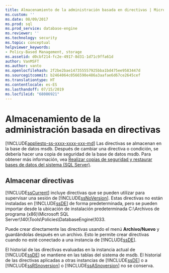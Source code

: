 ```yaml
---
title: Almacenamiento de la administración basada en directivas | Microsoft Docs
ms.custom: ''
ms.date: 08/09/2017
ms.prod: sql
ms.prod_service: database-engine
ms.reviewer: ''
ms.technology: security
ms.topic: conceptual
helpviewer_keywords:
- Policy-Based Management, storage
ms.assetid: d0cbf214-fc2e-4917-8d31-1d71c9ffa61d
author: VanMSFT
ms.author: vanto
ms.openlocfilehash: 2f2be2bae147355557925bba1bd475ee9583447d
ms.sourcegitcommit: b2464064c0566590e486a3aafae6d67ce2645cef
ms.translationtype: HT
ms.contentlocale: es-ES
ms.lasthandoff: 07/15/2019
ms.locfileid: "68086921"
---
```

# <a name="policy-based-management-storage"></a>Almacenamiento de la administración basada en directivas
[!INCLUDE[appliesto-ss-xxxx-xxxx-xxx-md](../../includes/appliesto-ss-xxxx-xxxx-xxx-md.md)]
  Las directivas se almacenan en la base de datos msdb. Después de cambiar una directiva o condición, se debería hacer una copia de seguridad de la base de datos msdb. Para obtener más información, vea [Realizar copias de seguridad y restaurar bases de datos del sistema &#40;SQL Server&#41;](../../relational-databases/backup-restore/back-up-and-restore-of-system-databases-sql-server.md).  
  
## <a name="storing-policies"></a>Almacenar directivas  
 [!INCLUDE[ssCurrent](../../includes/sscurrent-md.md)] incluye directivas que se pueden utilizar para supervisar una sesión de [!INCLUDE[ssNoVersion](../../includes/ssnoversion-md.md)]. Estas directivas no están instaladas en [!INCLUDE[ssDE](../../includes/ssde-md.md)] de forma predeterminada, pero se pueden importar desde la ubicación de instalación predeterminada C:\Archivos de programa (x86)\Microsoft SQL Server\140\Tools\Policies\DatabaseEngine\1033.  
  
 Puede crear directamente las directivas usando el menú **Archivo/Nuevo** y guardándolas después en un archivo. Esto le permite crear directivas cuando no esté conectado a una instancia de [!INCLUDE[ssDE](../../includes/ssde-md.md)].  
  
 El historial de las directivas evaluadas en la instancia actual de [!INCLUDE[ssDE](../../includes/ssde-md.md)] se mantiene en las tablas del sistema de msdb. El historial de las directivas aplicadas a otras instancias de [!INCLUDE[ssDE](../../includes/ssde-md.md)] o a [!INCLUDE[ssRSnoversion](../../includes/ssrsnoversion-md.md)] o [!INCLUDE[ssASnoversion](../../includes/ssasnoversion-md.md)] no se conserva.  
  
  
